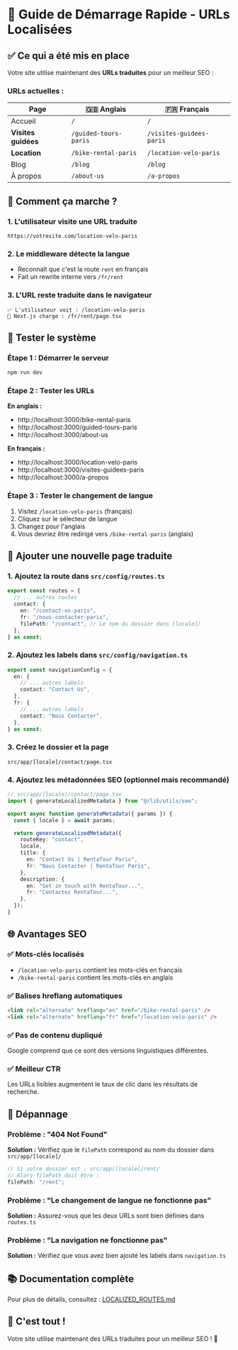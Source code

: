 # 🚀 Guide de Démarrage Rapide - URLs Localisées

## ✅ Ce qui a été mis en place

Votre site utilise maintenant des **URLs traduites** pour un meilleur SEO :

### URLs actuelles :

| Page                | 🇬🇧 Anglais            | 🇫🇷 Français              |
| ------------------- | --------------------- | ------------------------ |
| Accueil             | `/`                   | `/`                      |
| **Visites guidées** | `/guided-tours-paris` | `/visites-guidees-paris` |
| **Location**        | `/bike-rental-paris`  | `/location-velo-paris`   |
| Blog                | `/blog`               | `/blog`                  |
| À propos            | `/about-us`           | `/a-propos`              |

## 🎯 Comment ça marche ?

### 1. L'utilisateur visite une URL traduite

```
https://votresite.com/location-velo-paris
```

### 2. Le middleware détecte la langue

- Reconnaît que c'est la route `rent` en français
- Fait un rewrite interne vers `/fr/rent`

### 3. L'URL reste traduite dans le navigateur

```
✅ L'utilisateur voit : /location-velo-paris
🔧 Next.js charge : /fr/rent/page.tsx
```

## 📝 Tester le système

### Étape 1 : Démarrer le serveur

```bash
npm run dev
```

### Étape 2 : Tester les URLs

**En anglais :**

- http://localhost:3000/bike-rental-paris
- http://localhost:3000/guided-tours-paris
- http://localhost:3000/about-us

**En français :**

- http://localhost:3000/location-velo-paris
- http://localhost:3000/visites-guidees-paris
- http://localhost:3000/a-propos

### Étape 3 : Tester le changement de langue

1. Visitez `/location-velo-paris` (français)
2. Cliquez sur le sélecteur de langue
3. Changez pour l'anglais
4. Vous devriez être redirigé vers `/bike-rental-paris` (anglais)

## 🔧 Ajouter une nouvelle page traduite

### 1. Ajoutez la route dans `src/config/routes.ts`

```typescript
export const routes = {
  // ... autres routes
  contact: {
    en: "/contact-us-paris",
    fr: "/nous-contacter-paris",
    filePath: "/contact", // Le nom du dossier dans [locale]/
  },
} as const;
```

### 2. Ajoutez les labels dans `src/config/navigation.ts`

```typescript
export const navigationConfig = {
  en: {
    // ... autres labels
    contact: "Contact Us",
  },
  fr: {
    // ... autres labels
    contact: "Nous Contacter",
  },
} as const;
```

### 3. Créez le dossier et la page

```
src/app/[locale]/contact/page.tsx
```

### 4. Ajoutez les métadonnées SEO (optionnel mais recommandé)

```typescript
// src/app/[locale]/contact/page.tsx
import { generateLocalizedMetadata } from "@/lib/utils/seo";

export async function generateMetadata({ params }) {
  const { locale } = await params;

  return generateLocalizedMetadata({
    routeKey: "contact",
    locale,
    title: {
      en: "Contact Us | RentaTour Paris",
      fr: "Nous Contacter | RentaTour Paris",
    },
    description: {
      en: "Get in touch with RentaTour...",
      fr: "Contactez RentaTour...",
    },
  });
}
```

## 🌐 Avantages SEO

### ✅ Mots-clés localisés

- `/location-velo-paris` contient les mots-clés en français
- `/bike-rental-paris` contient les mots-clés en anglais

### ✅ Balises hreflang automatiques

```html
<link rel="alternate" hreflang="en" href="/bike-rental-paris" />
<link rel="alternate" hreflang="fr" href="/location-velo-paris" />
```

### ✅ Pas de contenu dupliqué

Google comprend que ce sont des versions linguistiques différentes.

### ✅ Meilleur CTR

Les URLs lisibles augmentent le taux de clic dans les résultats de recherche.

## 🐛 Dépannage

### Problème : "404 Not Found"

**Solution :** Vérifiez que le `filePath` correspond au nom du dossier dans `src/app/[locale]/`

```typescript
// Si votre dossier est : src/app/[locale]/rent/
// Alors filePath doit être :
filePath: "/rent";
```

### Problème : "Le changement de langue ne fonctionne pas"

**Solution :** Assurez-vous que les deux URLs sont bien définies dans `routes.ts`

### Problème : "La navigation ne fonctionne pas"

**Solution :** Vérifiez que vous avez bien ajouté les labels dans `navigation.ts`

## 📚 Documentation complète

Pour plus de détails, consultez : [LOCALIZED_ROUTES.md](./LOCALIZED_ROUTES.md)

## 🎉 C'est tout !

Votre site utilise maintenant des URLs traduites pour un meilleur SEO ! 🚀
